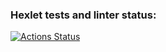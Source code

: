 ### Hexlet tests and linter status:
[![Actions Status](https://github.com/ctpaep/layout-designer-positioning-project-56/actions/workflows/hexlet-check.yml/badge.svg)](https://github.com/ctpaep/layout-designer-positioning-project-56/actions)